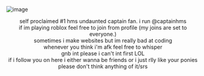 ![image](https://github.com/user-attachments/assets/92f6fc76-90cd-4bf0-94dd-c83345ed5bcd)
<p align="center">  
  self proclaimed #1 hms undaunted captain fan. i run @captainhms 
<br>
if im playing roblox feel free to join from profile (my joins are set to everyone.)
<br>
sometimes i make websites but im really bad at coding
<br>
whenever you think i'm afk feel free to whisper
<br>
gnb int please i can't int first LOL
<br>
if i follow you on here i either wanna be friends or i just rlly like your ponies please don't think anything of it/srs
